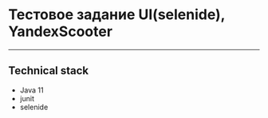 # Тестовое задание UI(selenide), YandexScooter
____

## Technical stack
- Java 11
- junit
- selenide
